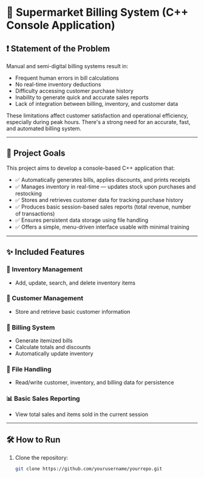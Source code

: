 # 🛒 Supermarket Billing System (C++ Console Application)

## ❗ Statement of the Problem

Manual and semi-digital billing systems result in:

- Frequent human errors in bill calculations
- No real-time inventory deductions
- Difficulty accessing customer purchase history
- Inability to generate quick and accurate sales reports
- Lack of integration between billing, inventory, and customer data

These limitations affect customer satisfaction and operational efficiency, especially during peak hours. There's a strong need for an accurate, fast, and automated billing system.

---

## 🎯 Project Goals

This project aims to develop a console-based C++ application that:

- ✅ Automatically generates bills, applies discounts, and prints receipts
- ✅ Manages inventory in real-time — updates stock upon purchases and restocking
- ✅ Stores and retrieves customer data for tracking purchase history
- ✅ Produces basic session-based sales reports (total revenue, number of transactions)
- ✅ Ensures persistent data storage using file handling
- ✅ Offers a simple, menu-driven interface usable with minimal training

---

## ✨ Included Features

### 🔄 Inventory Management
- Add, update, search, and delete inventory items

### 👤 Customer Management
- Store and retrieve basic customer information

### 🧾 Billing System
- Generate itemized bills
- Calculate totals and discounts
- Automatically update inventory

### 💾 File Handling
- Read/write customer, inventory, and billing data for persistence

### 📊 Basic Sales Reporting
- View total sales and items sold in the current session

---

## 🛠️ How to Run

1. Clone the repository:
   ```bash
   git clone https://github.com/yourusername/yourrepo.git
